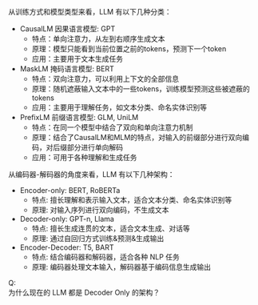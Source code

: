 从训练方式和模型类型来看，LLM 有以下几种分类：

- CausalLM 因果语言模型: GPT
  - 特点：单向注意力，从左到右顺序生成文本
  - 原理：模型只能看到当前位置之前的tokens，预测下一个token
  - 应用：主要用于文本生成任务
- MaskLM 掩码语言模型: BERT
  - 特点：双向注意力，可以利用上下文的全部信息
  - 原理：随机遮蔽输入文本中的一些tokens，训练模型预测这些被遮蔽的tokens
  - 应用：主要用于理解任务，如文本分类、命名实体识别等
- PrefixLM 前缀语言模型: GLM, UniLM
  - 特点：在同一个模型中结合了双向和单向注意力机制
  - 原理：结合了CausalLM和MLM的特点，对输入的前缀部分进行双向编码，对后缀部分进行单向解码
  - 应用：可用于各种理解和生成任务

从编码器-解码器的角度来看，LLM 有以下几种架构：

- Encoder-only: BERT, RoBERTa
  - 特点: 擅长理解和表示输入文本，适合文本分类、命名实体识别等
  - 原理: 对输入序列进行双向编码，不生成文本
- Decoder-only: GPT-n, Llama
  - 特点: 擅长生成连贯的文本，适合文本生成、对话等
  - 原理: 通过自回归方式训练&预测&生成输出
- Encoder-Decoder: T5, BART
  - 特点: 结合编码器和解码器，适合各种 NLP 任务
  - 原理: 编码器处理文本输入，解码器基于编码信息生成输出

Q:  
为什么现在的 LLM 都是 Decoder Only 的架构？